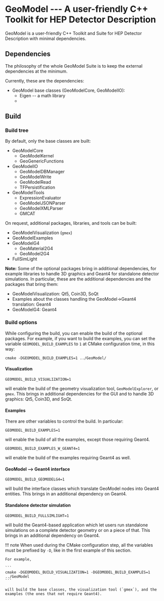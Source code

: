 
# GeoModel --- A user-friendly C++ Toolkit for HEP Detector Description

GeoModel is a user-friendly C++ Toolkit and Suite for HEP Detector Description with minimal dependencies.

## Dependencies

The philosophy of the whole GeoModel Suite is to keep the external dependencies at the minimum.

Currently, these are the dependencies:

- GeoModel base classes (GeoModelCore, GeoModelIO):
  - Eigen -- a math library
  -

## Build

### Build tree

By default, only the base classes are built:

- GeoModelCore
  - GeoModelKernel
  - GeoGenericFunctions
- GeoModelIO
  - GeoModelDBManager
  - GeoModelWrite
  - GeoModelRead
  - TFPersistification
- GeoModelTools
  - ExpressionEvaluator
  - GeoModelJSONParser
  - GeoModelXMLParser
  - GMCAT

On request, additional packages, libraries, and tools can be built:

- GeoModelVisualization (`gmex`)
- GeoModelExamples
- GeoModelG4
  - GeoMaterial2G4
  - GeoModel2G4
- FullSimLight

**Note:**
Some of the optional packages bring in additional dependencies, for example libraries to handle 3D graphics and Geant4 for standalone detector simulations.
In particular, these are the additional dependencies and the packages that bring them:
    
- GeoModelVisualization: Qt5, Coin3D, SoQt
- Examples about the classes handling the GeoModel->Geant4 translation: Geant4
- GeoModelG4: Geant4

### Build options

While configuring the build, you can enable the build of the optional packages. For example, if you want to build the examples, you can set the variable `GEOMODEL_BUILD_EXAMPLES` to `1` at CMake configuration time, in this way:

```
cmake -DGEOMODEL_BUILD_EXAMPLES=1 ../GeoModel/
```


#### Visualization

```
GEOMODEL_BUILD_VISUALIZATION=1
```

will enable the build of the geometry visualization tool, `GeoModelExplorer`, or `gmex`. This brings in additional dependencies for the GUI and to handle 3D graphics: Qt5, Coin3D, and SoQt.


#### Examples


There are other variables to control the build. In particular:

```
GEOMODEL_BUILD_EXAMPLES=1
```

will enable the build of all the examples, except those requiring Geant4.

```
GEOMODEL_BUILD_EXAMPLES_W_GEANT4=1
```

will enable the build of the examples requiring Geant4 as well.


#### GeoModel --> Geant4 interface

```
GEOMODEL_BUILD_GEOMODELG4=1
```

will build the interface classes which translate GeoModel nodes into Geant4 entities.
This brings in an additional dependency on Geant4.


#### Standalone detector simulation

```
GEOMODEL_BUILD_FULLSIMLIGHT=1
```

will build the Geant4-based application which let users run standalone simulations on a complete detector geometry or on a piece of that. This brings in an additional dependency on Geant4.



!!! note
    When used during the CMake configuration step, all the variables must be prefixed by `-D`, like in the first example of this section.

    For example,

    ```
    cmake -DGEOMODEL_BUILD_VISUALIZATION=1 -DGEOMODEL_BUILD_EXAMPLES=1 ../GeoModel
    ```

    will build the base classes, the visualization tool (`gmex`), and the examples (the ones that not require Geant4).
